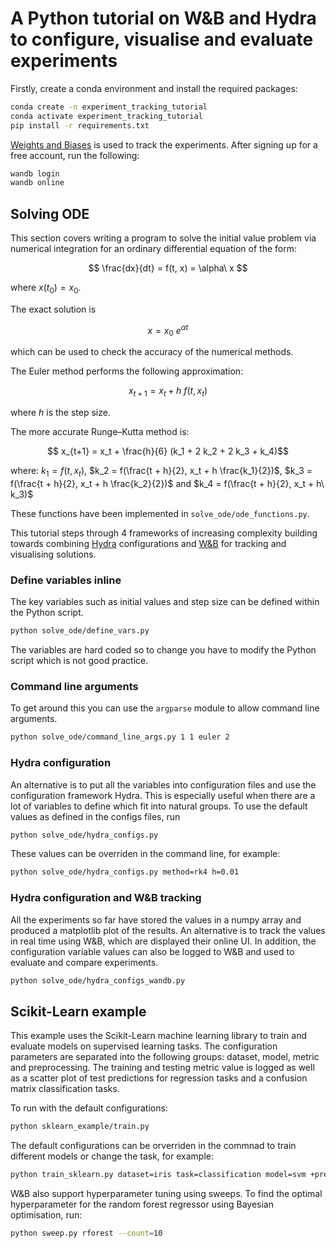 # A Python tutorial on W&B and Hydra to configure, visualise and evaluate experiments

Firstly, create a conda environment and install the required packages:

```zsh
conda create -n experiment_tracking_tutorial
conda activate experiment_tracking_tutorial
pip install -r requirements.txt
```

[Weights and Biases](https://docs.wandb.ai/) is used to track the experiments. After signing up for a free account, run the following:

```zsh
wandb login
wandb online
```

## Solving ODE

This section covers writing a program to solve the initial value problem via numerical integration for an ordinary differential equation of the form:

$$ \frac{dx}{dt} = f(t, x) = \alpha\ x $$

where $x(t_0)=x_0$.

The exact solution is

$$ x = x_0\ e^{\alpha t} $$ 

which can be used to check the accuracy of the numerical methods.

The Euler method performs the following approximation:

$$ x_{t+1} = x_t + h\ f(t, x_t) $$

where $h$ is the step size.

The more accurate Runge–Kutta method is:

$$ x_{t+1} = x_t + \frac{h}{6} (k_1 + 2 k_2 + 2 k_3 + k_4)$$

where: $k_1 = f(t, x_t)$, $k_2 = f(\frac{t + h}{2}, x_t + h \frac{k_1}{2})$,  $k_3 = f(\frac{t + h}{2}, x_t + h \frac{k_2}{2})$ and $k_4 = f(\frac{t + h}{2}, x_t + h\ k_3)$

These functions have been implemented in `solve_ode/ode_functions.py`.

This tutorial steps through 4 frameworks of increasing complexity building towards combining [Hydra](https://hydra.cc/docs/intro/) configurations and [W&B](https://docs.wandb.ai/) for tracking and visualising solutions.

### Define variables inline

The key variables such as initial values and step size can be defined within the Python script.

```zsh
python solve_ode/define_vars.py
```

The variables are hard coded so to change you have to modify the Python script which is not good practice.

### Command line arguments

To get around this you can use the `argparse` module to allow command line arguments.

```zsh
python solve_ode/command_line_args.py 1 1 euler 2
```

### Hydra configuration

An alternative is to put all the variables into configuration files and use the configuration framework Hydra. This is especially useful when there are a lot of variables to define which fit into natural groups. To use the default values as defined in the configs files, run

```zsh
python solve_ode/hydra_configs.py
```

These values can be overriden in the command line, for example:

```zsh
python solve_ode/hydra_configs.py method=rk4 h=0.01
```

### Hydra configuration and W&B tracking

All the experiments so far have stored the values in a numpy array and produced a matplotlib plot of the results. An alternative is to track the values in real time using W&B, which are displayed their online UI. In addition, the configuration variable values can also be logged to W&B and used to evaluate and compare experiments.

```zsh
python solve_ode/hydra_configs_wandb.py
```

## Scikit-Learn example

This example uses the Scikit-Learn machine learning library to train and evaluate models on supervised learning tasks. The configuration parameters are separated into the following groups: dataset, model, metric and preprocessing. The training and testing metric value is logged as well as a scatter plot of test predictions for regression tasks and a confusion matrix classification tasks.

To run with the default configurations:

```zsh
python sklearn_example/train.py
```

The default configurations can be orverriden in the commnad to train different models or change the task, for example:

```zsh
python train_sklearn.py dataset=iris task=classification model=svm +preprocessing=minmax metric=accuracy
```

W&B also support hyperparameter tuning using sweeps. To find the optimal hyperparameter for the random forest regressor using Bayesian optimisation, run:

```zsh
python sweep.py rforest --count=10
```

